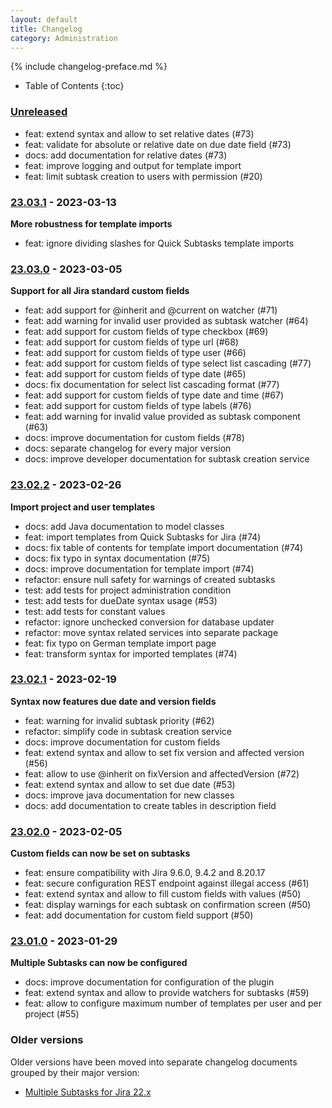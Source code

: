 ```yaml
---
layout: default
title: Changelog
category: Administration
---
```


{% include changelog-preface.md %}

* Table of Contents
{:toc}

### [Unreleased]

* feat: extend syntax and allow to set relative dates (#73)
* feat: validate for absolute or relative date on due date field (#73)
* docs: add documentation for relative dates (#73)
* feat: improve logging and output for template import
* feat: limit subtask creation to users with permission (#20)

### [23.03.1] - 2023-03-13

**More robustness for template imports**

* feat: ignore dividing slashes for Quick Subtasks template imports 

### [23.03.0] - 2023-03-05

**Support for all Jira standard custom fields**

* feat: add support for @inherit and @current on watcher (#71)
* feat: add warning for invalid user provided as subtask watcher (#64)
* feat: add support for custom fields of type checkbox (#69)
* feat: add support for custom fields of type url (#68)
* feat: add support for custom fields of type user (#66)
* feat: add support for custom fields of type select list cascading (#77)
* feat: add support for custom fields of type date (#65)
* docs: fix documentation for select list cascading format (#77)
* feat: add support for custom fields of type date and time (#67)
* feat: add support for custom fields of type labels (#76)
* feat: add warning for invalid value provided as subtask component (#63)
* docs: improve documentation for custom fields (#78)
* docs: separate changelog for every major version
* docs: improve developer documentation for subtask creation service

### [23.02.2] - 2023-02-26

**Import project and user templates**

* docs: add Java documentation to model classes
* feat: import templates from Quick Subtasks for Jira (#74)
* docs: fix table of contents for template import documentation (#74)
* docs: fix typo in syntax documentation (#75)
* docs: improve documentation for template import (#74)
* refactor: ensure null safety for warnings of created subtasks
* test: add tests for project administration condition
* test: add tests for dueDate syntax usage (#53)
* test: add tests for constant values
* refactor: ignore unchecked conversion for database updater
* refactor: move syntax related services into separate package
* feat: fix typo on German template import page
* feat: transform syntax for imported templates (#74)

### [23.02.1] - 2023-02-19

**Syntax now features due date and version fields**

* feat: warning for invalid subtask priority (#62)
* refactor: simplify code in subtask creation service
* docs: improve documentation for custom fields
* feat: extend syntax and allow to set fix version and affected version (#56)
* feat: allow to use @inherit on fixVersion and affectedVersion (#72)
* feat: extend syntax and allow to set due date (#53)
* docs: improve java documentation for new classes
* docs: add documentation to create tables in description field

### [23.02.0] - 2023-02-05

**Custom fields can now be set on subtasks**

* feat: ensure compatibility with Jira 9.6.0, 9.4.2 and 8.20.17
* feat: secure configuration REST endpoint against illegal access (#61)
* feat: extend syntax and allow to fill custom fields with values (#50)
* feat: display warnings for each subtask on confirmation screen (#50)
* feat: add documentation for custom field support (#50)

### [23.01.0] - 2023-01-29

**Multiple Subtasks can now be configured**

* docs: improve documentation for configuration of the plugin
* feat: extend syntax and allow to provide watchers for subtasks (#59)
* feat: allow to configure maximum number of templates per user and per project (#55)

### Older versions

Older versions have been moved into separate changelog documents grouped by their major version:

* [Multiple Subtasks for Jira 22.x](/changelog-22x)

[Unreleased]: https://github.com/codescape/jira-multiple-subtasks/compare/23.03.1...HEAD
[23.03.1]: https://github.com/codescape/jira-multiple-subtasks/compare/23.03.0...23.03.1
[23.03.0]: https://github.com/codescape/jira-multiple-subtasks/compare/23.02.2...23.03.0
[23.02.2]: https://github.com/codescape/jira-multiple-subtasks/compare/23.02.1...23.02.2
[23.02.1]: https://github.com/codescape/jira-multiple-subtasks/compare/23.02.0...23.02.1
[23.02.0]: https://github.com/codescape/jira-multiple-subtasks/compare/23.01.0...23.02.0
[23.01.0]: https://github.com/codescape/jira-multiple-subtasks/compare/22.12.0...23.01.0
